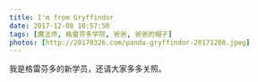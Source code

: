 ```yaml
---
title: I'm from Gryffindor
date: 2017-12-08 10:57:50
tags: [魔法师, 格雷芬多学院, 爸爸, 爸爸的帽子]
photos: [http://20170326.com/panda-gryffindor-20171208.jpeg]
---
```

我是格雷芬多的新学员，还请大家多多关照。
